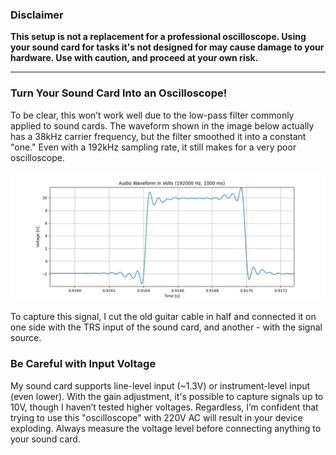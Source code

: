 ### Disclaimer
**This setup is not a replacement for a professional oscilloscope. Using your sound card for tasks it's not designed for may cause damage to your hardware. Use with caution, and proceed at your own risk.**

---

### Turn Your Sound Card Into an Oscilloscope!

To be clear, this won’t work well due to the low-pass filter commonly applied to sound cards. The waveform shown in the image below actually has a 38kHz carrier frequency, but the filter smoothed it into a constant "one." Even with a 192kHz sampling rate, it still makes for a very poor oscilloscope.

![](Figure_1.png)

To capture this signal, I cut the old guitar cable in half and connected it on one side with the TRS input of the sound card, and another - with the signal source.


### Be Careful with Input Voltage

My sound card supports line-level input (~1.3V) or instrument-level input (even lower). With the gain adjustment, it's possible to capture signals up to 10V, though I haven’t tested higher voltages. Regardless, I’m confident that trying to use this "oscilloscope" with 220V AC will result in your device exploding. Always measure the voltage level before connecting anything to your sound card.
